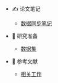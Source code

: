 - ✍ 论文笔记
    - [数据同步笔记](DataSynchronization/paper.md)


- 🔨 研究准备
    - [数据集](DataSynchronization/dataset.md)


- 📖 参考文献
    - [相关工作](DataSynchronization/related_work.md)